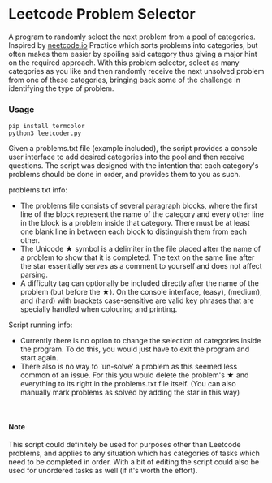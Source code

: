 # Leetcode Problem Selector
A program to randomly select the next problem from a pool of categories. Inspired by [neetcode.io](https://neetcode.io/practice) Practice which sorts problems into categories, but often makes them easier by spoiling said category thus giving a major hint on the required approach. With this problem selector, select as many categories as you like and then randomly receive the next unsolved problem from one of these categories, bringing back some of the challenge in identifying the type of problem.

### Usage

`pip install termcolor` <br />
`python3 leetcoder.py` <br />

Given a problems.txt file (example included), the script provides a console user interface to add desired categories into the pool and then receive questions. The script was designed with the intention that each category's problems should be done in order, and provides them to you as such. 


<p></p>problems.txt info: <br />

- The problems file consists of several paragraph blocks, where the first line of the block represent the name of the category and every other line in the block is a problem inside that category. There must be at least one blank line in between each block to distinguish them from each other.
- The Unicode ★ symbol is a delimiter in the file placed after the name of a problem to show that it is completed. The text on the same line after the star essentially serves as a comment to yourself and does not affect parsing.
- A difficulty tag can optionally be included directly after the name of the problem (but before the ★). On the console interface, (easy), (medium), and (hard) with brackets case-sensitive are valid key phrases that are specially handled when colouring and printing.


<p></p>Script running info:

- Currently there is no option to change the selection of categories inside the program. To do this, you would just have to exit the program and start again.
- There also is no way to 'un-solve' a problem as this seemed less common of an issue. For this you would delete the problem's ★ and everything to its right in the problems.txt file itself. (You can also manually mark problems as solved by adding the star in this way)

<br />

#### Note
This script could definitely be used for purposes other than Leetcode problems, and applies to any situation which has categories of tasks which need to be completed in order. With a bit of editing the script could also be used for unordered tasks as well (if it's worth the effort).